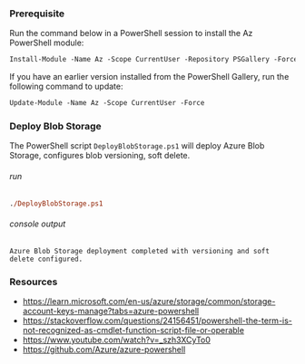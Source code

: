 ### Prerequisite

Run the command below in a PowerShell session to install the Az PowerShell module:

```ps
Install-Module -Name Az -Scope CurrentUser -Repository PSGallery -Force
```

If you have an earlier version installed from the PowerShell Gallery, run the following command to update:

```ps
Update-Module -Name Az -Scope CurrentUser -Force
```

### Deploy Blob Storage
The PowerShell script ```DeployBlobStorage.ps1``` will deploy Azure Blob Storage, configures blob versioning, soft delete.

###### run
```ps
./DeployBlobStorage.ps1
```

###### console output
```console
Azure Blob Storage deployment completed with versioning and soft delete configured.
```

### Resources

- https://learn.microsoft.com/en-us/azure/storage/common/storage-account-keys-manage?tabs=azure-powershell
- https://stackoverflow.com/questions/24156451/powershell-the-term-is-not-recognized-as-cmdlet-function-script-file-or-operable
- https://www.youtube.com/watch?v=_szh3XCyTo0
- https://github.com/Azure/azure-powershell